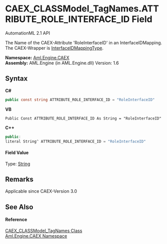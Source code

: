 # CAEX_CLASSModel_TagNames.ATTRIBUTE_ROLE_INTERFACE_ID Field
AutomationML 2.1 API 

The Name of the CAEX-Attribute 'RoleInterfaceID' in an InterfaceIDMapping. The CAEX-Wrapper is <a href="T_Aml_Engine_CAEX_InterfaceIDMappingType">InterfaceIDMappingType</a>.

**Namespace:**&nbsp;<a href="N_Aml_Engine_CAEX">Aml.Engine.CAEX</a><br />**Assembly:**&nbsp;AML.Engine (in AML.Engine.dll) Version: 1.6

## Syntax

**C#**<br />
``` C#
public const string ATTRIBUTE_ROLE_INTERFACE_ID = "RoleInterfaceID"
```

**VB**<br />
``` VB
Public Const ATTRIBUTE_ROLE_INTERFACE_ID As String = "RoleInterfaceID"
```

**C++**<br />
``` C++
public:
literal String^ ATTRIBUTE_ROLE_INTERFACE_ID = "RoleInterfaceID"
```


#### Field Value
Type: <a href="https://docs.microsoft.com/dotnet/api/system.string" target="_parent" rel="noopener noreferrer">String</a>

## Remarks
Applicable since CAEX-Version 3.0

## See Also


#### Reference
<a href="T_Aml_Engine_CAEX_CAEX_CLASSModel_TagNames">CAEX_CLASSModel_TagNames Class</a><br /><a href="N_Aml_Engine_CAEX">Aml.Engine.CAEX Namespace</a><br />